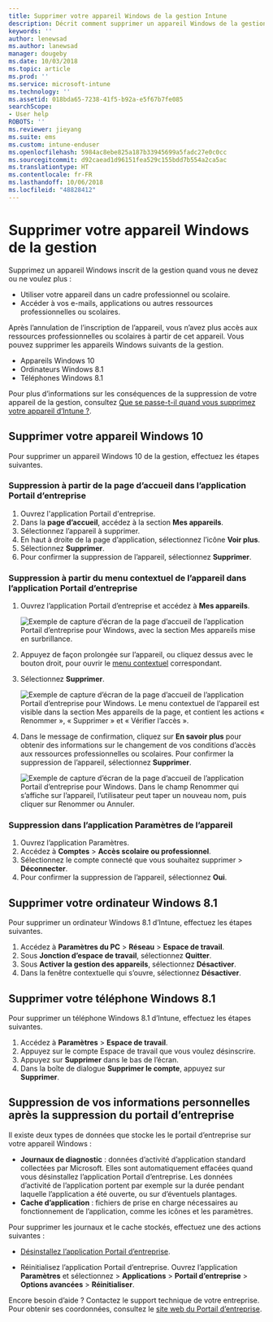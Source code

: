 ```yaml
---
title: Supprimer votre appareil Windows de la gestion Intune
description: Décrit comment supprimer un appareil Windows de la gestion Intune
keywords: ''
author: lenewsad
ms.author: lanewsad
manager: dougeby
ms.date: 10/03/2018
ms.topic: article
ms.prod: ''
ms.service: microsoft-intune
ms.technology: ''
ms.assetid: 018bda65-7238-41f5-b92a-e5f67b7fe085
searchScope:
- User help
ROBOTS: ''
ms.reviewer: jieyang
ms.suite: ems
ms.custom: intune-enduser
ms.openlocfilehash: 5984ac8ebe825a187b33945699a5fadc27e0c0cc
ms.sourcegitcommit: d92caead1d96151fea529c155bdd7b554a2ca5ac
ms.translationtype: HT
ms.contentlocale: fr-FR
ms.lasthandoff: 10/06/2018
ms.locfileid: "48828412"
---
```

# <a name="remove-your-windows-device-from-management"></a>Supprimer votre appareil Windows de la gestion

Supprimez un appareil Windows inscrit de la gestion quand vous ne devez ou ne voulez plus :  
* Utiliser votre appareil dans un cadre professionnel ou scolaire. 
* Accéder à vos e-mails, applications ou autres ressources professionnelles ou scolaires.

Après l’annulation de l’inscription de l’appareil, vous n’avez plus accès aux ressources professionnelles ou scolaires à partir de cet appareil. Vous pouvez supprimer les appareils Windows suivants de la gestion.  
* Appareils Windows 10 
* Ordinateurs Windows 8.1
* Téléphones Windows 8.1
 
Pour plus d’informations sur les conséquences de la suppression de votre appareil de la gestion, consultez [Que se passe-t-il quand vous supprimez votre appareil d’Intune ?](what-happens-if-you-unenroll-your-device-from-intune-windows.md).  

## <a name="remove-your-windows-10-device"></a>Supprimer votre appareil Windows 10
Pour supprimer un appareil Windows 10 de la gestion, effectuez les étapes suivantes.

### <a name="remove-in-company-portal-app-home-page"></a>Suppression à partir de la page **d’accueil** dans l’application Portail d’entreprise  

1. Ouvrez l'application Portail d'entreprise.
2. Dans la **page d’accueil**, accédez à la section **Mes appareils**.
3. Sélectionnez l’appareil à supprimer.
3. En haut à droite de la page d’application, sélectionnez l’icône **Voir plus**.
4. Sélectionnez **Supprimer**. 
5. Pour confirmer la suppression de l’appareil, sélectionnez **Supprimer**.  

### <a name="remove-in-company-portal-app-device-context-menu"></a>Suppression à partir du menu contextuel de l’appareil dans l’application Portail d’entreprise  

1. Ouvrez l’application Portail d’entreprise et accédez à **Mes appareils**.

    ![Exemple de capture d’écran de la page d’accueil de l’application Portail d’entreprise pour Windows, avec la section Mes appareils mise en surbrillance.](./media/1809_CheckAccess_Context_Select_Device.png)

2. Appuyez de façon prolongée sur l’appareil, ou cliquez dessus avec le bouton droit, pour ouvrir le [menu contextuel](https://docs.microsoft.com//windows/uwp/design/controls-and-patterns/menus) correspondant.  

3. Sélectionnez **Supprimer**.  

    ![Exemple de capture d’écran de la page d’accueil de l’application Portail d’entreprise pour Windows. Le menu contextuel de l’appareil est visible dans la section **Mes appareils** de la page, et contient les actions « Renommer », « Supprimer » et « Vérifier l’accès ».](./media/1809_DeviceContextMenu_Windows_CP.png)  

5. Dans le message de confirmation, cliquez sur **En savoir plus** pour obtenir des informations sur le changement de vos conditions d’accès aux ressources professionnelles ou scolaires. Pour confirmer la suppression de l’appareil, sélectionnez **Supprimer**.   

     ![Exemple de capture d’écran de la page d’accueil de l’application Portail d’entreprise pour Windows. Dans le champ Renommer qui s’affiche sur l’appareil, l’utilisateur peut taper un nouveau nom, puis cliquer sur Renommer ou Annuler.](./media/1808_RemoveDevice_Popup.png)  


### <a name="remove-in-device-settings-app"></a>Suppression dans l’application Paramètres de l’appareil
1. Ouvrez l’application Paramètres. 
2. Accédez à **Comptes** > **Accès scolaire ou professionnel**.
3. Sélectionnez le compte connecté que vous souhaitez supprimer > **Déconnecter**.
4. Pour confirmer la suppression de l’appareil, sélectionnez **Oui**.

## <a name="remove-your-windows-81-computer"></a>Supprimer votre ordinateur Windows 8.1
Pour supprimer un ordinateur Windows 8.1 d’Intune, effectuez les étapes suivantes.

1.  Accédez à **Paramètres du PC** > **Réseau** > **Espace de travail**.
2.  Sous **Jonction d’espace de travail**, sélectionnez **Quitter**.
3.  Sous **Activer la gestion des appareils**, sélectionnez **Désactiver**.
4.  Dans la fenêtre contextuelle qui s’ouvre, sélectionnez **Désactiver**.

## <a name="remove-your-windows-81-phone"></a>Supprimer votre téléphone Windows 8.1
Pour supprimer un téléphone Windows 8.1 d’Intune, effectuez les étapes suivantes.

1.  Accédez à **Paramètres** > **Espace de travail**.
2.  Appuyez sur le compte Espace de travail que vous voulez désinscrire.
3.  Appuyez sur **Supprimer** dans le bas de l’écran.
4.  Dans la boîte de dialogue **Supprimer le compte**, appuyez sur **Supprimer**.  
## <a name="removing-your-personal-information-after-removing-the-company-portal"></a>Suppression de vos informations personnelles après la suppression du portail d’entreprise  

Il existe deux types de données que stocke les le portail d’entreprise sur votre appareil Windows :

-   **Journaux de diagnostic** : données d’activité d’application standard collectées par Microsoft. Elles sont automatiquement effacées quand vous désinstallez l’application Portail d’entreprise. Les données d’activité de l’application portent par exemple sur la durée pendant laquelle l’application a été ouverte, ou sur d’éventuels plantages.
-   **Cache d’application** : fichiers de prise en charge nécessaires au fonctionnement de l’application, comme les icônes et les paramètres.

Pour supprimer les journaux et le cache stockés, effectuez une des actions suivantes :

* [Désinstallez l’application Portail d’entreprise](https://support.microsoft.com/help/4028003/windows-10-uninstall-apps-and-programs). 

* Réinitialisez l’application Portail d’entreprise. Ouvrez l’application **Paramètres** et sélectionnez > **Applications** > **Portail d’entreprise** > **Options avancées** > **Réinitialiser**. 

Encore besoin d’aide ? Contactez le support technique de votre entreprise. Pour obtenir ses coordonnées, consultez le [site web du Portail d’entreprise](https://go.microsoft.com/fwlink/?linkid=2010980).
